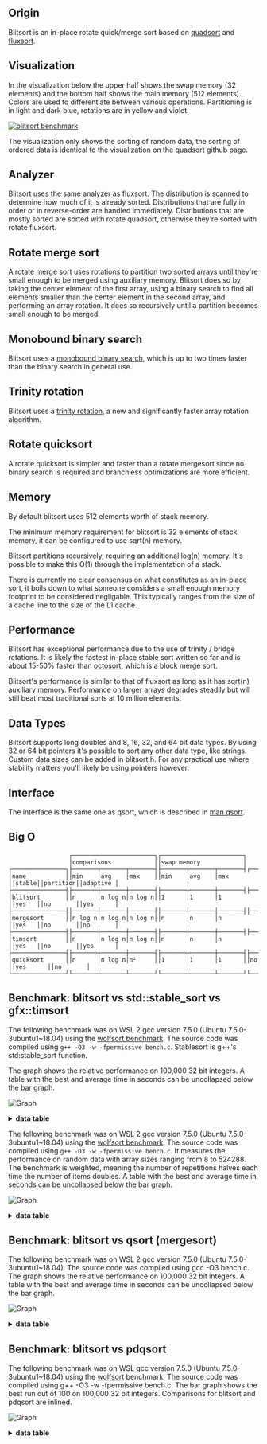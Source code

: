 Origin
------
Blitsort is an in-place rotate quick/merge sort based on [quadsort](https://github.com/scandum/quadsort) and [fluxsort](https://github.com/scandum/fluxsort).

Visualization
-------------
In the visualization below the upper half shows the swap memory (32 elements) and the bottom half shows the main memory (512 elements). Colors are used to differentiate between various operations. Partitioning is in light and dark blue, rotations are in yellow and violet.

[![blitsort benchmark](/images/blitsort.gif)](https://www.youtube.com/watch?v=WaqkBO_nV7k)

The visualization only shows the sorting of random data, the sorting of ordered data is identical to the visualization on the quadsort github page.

Analyzer
--------
Blitsort uses the same analyzer as fluxsort. The distribution is scanned to determine how much of it is already sorted. Distributions that are fully in order or in reverse-order are handled immediately. Distributions that are mostly sorted are sorted with rotate quadsort, otherwise they're sorted with rotate fluxsort.

Rotate merge sort
-----------------
A rotate merge sort uses rotations to partition two sorted arrays until they're small enough to be merged using auxiliary memory. Blitsort does so by taking the center element of the first array, using a binary search to find all elements smaller than the center element in the second array, and performing an array rotation. It does so recursively until a partition becomes small enough to be merged.

Monobound binary search
-----------------------
Blitsort uses a [monobound binary search](https://github.com/scandum/binary_search), which is up to two times faster than the binary search in general use.

Trinity rotation
----------------
Blitsort uses a [trinity rotation](https://github.com/scandum/rotate), a new and significantly faster array rotation algorithm.

Rotate quicksort
----------------
A rotate quicksort is simpler and faster than a rotate mergesort since no binary search is required and branchless optimizations are more efficient.

Memory
------
By default blitsort uses 512 elements worth of stack memory.

The minimum memory requirement for blitsort is 32 elements of stack memory, it can be configured to use sqrt(n) memory.

Blitsort partitions recursively, requiring an additional log(n) memory. It's possible to make this O(1) through the implementation of a stack.

There is currently no clear consensus on what constitutes as an in-place sort, it boils down to what someone considers a small enough memory footprint to be considered negligable. This typically ranges from the size of a cache line to the size of the L1 cache.

Performance
-----------
Blitsort has exceptional performance due to the use of trinity / bridge rotations. It is likely the fastest in-place stable sort written so far and is about 15-50% faster than [octosort](https://github.com/scandum/octosort), which is a block merge sort.

Blitsort's performance is similar to that of fluxsort as long as it has sqrt(n) auxiliary memory. Performance on larger arrays degrades steadily but will still beat most traditional sorts at 10 million elements.

Data Types
----------
Blitsort supports long doubles and 8, 16, 32, and 64 bit data types. By using 32 or 64 bit pointers it's possible to sort any other data type, like strings. Custom data sizes can be added in blitsort.h. For any practical use where stability matters you'll likely be using pointers however.

Interface
---------
The interface is the same one as qsort, which is described in [man qsort](https://man7.org/linux/man-pages/man3/qsort.3p.html).

Big O
-----
```cobol
                 ┌───────────────────────┐┌───────────────────────┐
                 │comparisons            ││swap memory            │
┌───────────────┐├───────┬───────┬───────┤├───────┬───────┬───────┤┌──────┐┌─────────┐┌─────────┐
│name           ││min    │avg    │max    ││min    │avg    │max    ││stable││partition││adaptive │
├───────────────┤├───────┼───────┼───────┤├───────┼───────┼───────┤├──────┤├─────────┤├─────────┤
│blitsort       ││n      │n log n│n log n││1      │1      │1      ││yes   ││no       ││yes      │
├───────────────┤├───────┼───────┼───────┤├───────┼───────┼───────┤├──────┤├─────────┤├─────────┤
│mergesort      ││n log n│n log n│n log n││n      │n      │n      ││yes   ││no       ││no       │
├───────────────┤├───────┼───────┼───────┤├───────┼───────┼───────┤├──────┤├─────────┤├─────────┤
│timsort        ││n      │n log n│n log n││n      │n      │n      ││yes   ││no       ││yes      │
├───────────────┤├───────┼───────┼───────┤├───────┼───────┼───────┤├──────┤├─────────┤├─────────┤
│quicksort      ││n      │n log n│n²     ││1      │1      │1      ││no    ││yes      ││no       │
└───────────────┘└───────┴───────┴───────┘└───────┴───────┴───────┘└──────┘└─────────┘└─────────┘
```

Benchmark: blitsort vs std::stable_sort vs gfx::timsort
-------------------------------------------------------
The following benchmark was on WSL 2 gcc version 7.5.0 (Ubuntu 7.5.0-3ubuntu1~18.04)
using the [wolfsort benchmark](https://github.com/scandum/wolfsort). The source code
was compiled using `g++ -O3 -w -fpermissive bench.c`. Stablesort is g++'s std:stable_sort function.

The graph shows the relative performance on 100,000 32 bit integers. A table with the best and
average time in seconds can be uncollapsed below the bar graph.

![Graph](/images/graph1.png)

<details><summary><b>data table</b></summary>

|      Name |    Items | Type |     Best |  Average |     Loops | Samples |     Distribution |
| --------- | -------- | ---- | -------- | -------- | --------- | ------- | ---------------- |
|stablesort |   100000 |   32 | 0.006146 | 0.006190 |         1 |     100 |     random order |
|  blitsort |   100000 |   32 | 0.002231 | 0.002346 |         1 |     100 |     random order |
|   timsort |   100000 |   32 | 0.007395 | 0.007428 |         1 |     100 |     random order |
|           |          |      |          |          |           |         |                  |
|stablesort |   100000 |   32 | 0.003992 | 0.004017 |         1 |     100 |     random % 100 |
|  blitsort |   100000 |   32 | 0.001045 | 0.001137 |         1 |     100 |     random % 100 |
|   timsort |   100000 |   32 | 0.005343 | 0.005375 |         1 |     100 |     random % 100 |
|           |          |      |          |          |           |         |                  |
|stablesort |   100000 |   32 | 0.000816 | 0.000835 |         1 |     100 |  ascending order |
|  blitsort |   100000 |   32 | 0.000045 | 0.000046 |         1 |     100 |  ascending order |
|   timsort |   100000 |   32 | 0.000044 | 0.000044 |         1 |     100 |  ascending order |
|           |          |      |          |          |           |         |                  |
|stablesort |   100000 |   32 | 0.001512 | 0.001535 |         1 |     100 |    ascending saw |
|  blitsort |   100000 |   32 | 0.000987 | 0.000997 |         1 |     100 |    ascending saw |
|   timsort |   100000 |   32 | 0.000833 | 0.000842 |         1 |     100 |    ascending saw |
|           |          |      |          |          |           |         |                  |
|stablesort |   100000 |   32 | 0.000901 | 0.000925 |         1 |     100 |       pipe organ |
|  blitsort |   100000 |   32 | 0.000480 | 0.000487 |         1 |     100 |       pipe organ |
|   timsort |   100000 |   32 | 0.000175 | 0.000177 |         1 |     100 |       pipe organ |
|           |          |      |          |          |           |         |                  |
|stablesort |   100000 |   32 | 0.000932 | 0.000952 |         1 |     100 | descending order |
|  blitsort |   100000 |   32 | 0.000057 | 0.000057 |         1 |     100 | descending order |
|   timsort |   100000 |   32 | 0.000101 | 0.000102 |         1 |     100 | descending order |
|           |          |      |          |          |           |         |                  |
|stablesort |   100000 |   32 | 0.001512 | 0.001542 |         1 |     100 |   descending saw |
|  blitsort |   100000 |   32 | 0.000996 | 0.001004 |         1 |     100 |   descending saw |
|   timsort |   100000 |   32 | 0.000832 | 0.000843 |         1 |     100 |   descending saw |
|           |          |      |          |          |           |         |                  |
|stablesort |   100000 |   32 | 0.002164 | 0.002193 |         1 |     100 |      random tail |
|  blitsort |   100000 |   32 | 0.001256 | 0.001263 |         1 |     100 |      random tail |
|   timsort |   100000 |   32 | 0.001947 | 0.001966 |         1 |     100 |      random tail |
|           |          |      |          |          |           |         |                  |
|stablesort |   100000 |   32 | 0.003645 | 0.003680 |         1 |     100 |      random half |
|  blitsort |   100000 |   32 | 0.002182 | 0.002199 |         1 |     100 |      random half |
|   timsort |   100000 |   32 | 0.003920 | 0.003937 |         1 |     100 |      random half |
|           |          |      |          |          |           |         |                  |
|stablesort |   100000 |   32 | 0.001128 | 0.001149 |         1 |     100 |  ascending tiles |
|  blitsort |   100000 |   32 | 0.001377 | 0.001388 |         1 |     100 |  ascending tiles |
|   timsort |   100000 |   32 | 0.000900 | 0.000977 |         1 |     100 |  ascending tiles |
|           |          |      |          |          |           |         |                  |
|stablesort |   100000 |   32 | 0.001778 | 0.001943 |         1 |     100 |     bit reversal |
|  blitsort |   100000 |   32 | 0.002019 | 0.002130 |         1 |     100 |     bit reversal |
|   timsort |   100000 |   32 | 0.002264 | 0.002612 |         1 |     100 |     bit reversal |

</details>

The following benchmark was on WSL 2 gcc version 7.5.0 (Ubuntu 7.5.0-3ubuntu1~18.04)
using the [wolfsort benchmark](https://github.com/scandum/wolfsort).
The source code was compiled using `g++ -O3 -w -fpermissive bench.c`. It measures the performance on random data with array sizes
ranging from 8 to 524288. The benchmark is weighted, meaning the number of repetitions
halves each time the number of items doubles. A table with the best and average time in seconds can be uncollapsed below the bar graph.

![Graph](/images/graph2.png)

<details><summary><b>data table</b></summary>

|      Name |    Items | Type |     Best |  Average |     Loops | Samples |     Distribution |
| --------- | -------- | ---- | -------- | -------- | --------- | ------- | ---------------- |
|stablesort |        8 |   32 | 0.006389 | 0.006428 |     65536 |     100 |         random 8 |
|  blitsort |        8 |   32 | 0.001636 | 0.001682 |     65536 |     100 |         random 8 |
|   timsort |        8 |   32 | 0.006283 | 0.006568 |     65536 |     100 |         random 8 |
|           |          |      |          |          |           |         |                  |
|stablesort |       32 |   32 | 0.009746 | 0.009944 |     16384 |     100 |        random 32 |
|  blitsort |       32 |   32 | 0.004181 | 0.004231 |     16384 |     100 |        random 32 |
|   timsort |       32 |   32 | 0.012812 | 0.013001 |     16384 |     100 |        random 32 |
|           |          |      |          |          |           |         |                  |
|stablesort |      128 |   32 | 0.013460 | 0.013539 |      4096 |     100 |       random 128 |
|  blitsort |      128 |   32 | 0.005662 | 0.005752 |      4096 |     100 |       random 128 |
|   timsort |      128 |   32 | 0.019040 | 0.019209 |      4096 |     100 |       random 128 |
|           |          |      |          |          |           |         |                  |
|stablesort |      512 |   32 | 0.017280 | 0.017404 |      1024 |     100 |       random 512 |
|  blitsort |      512 |   32 | 0.006601 | 0.006748 |      1024 |     100 |       random 512 |
|   timsort |      512 |   32 | 0.023626 | 0.023806 |      1024 |     100 |       random 512 |
|           |          |      |          |          |           |         |                  |
|stablesort |     2048 |   32 | 0.021079 | 0.021162 |       256 |     100 |      random 2048 |
|  blitsort |     2048 |   32 | 0.007615 | 0.007732 |       256 |     100 |      random 2048 |
|   timsort |     2048 |   32 | 0.027803 | 0.027929 |       256 |     100 |      random 2048 |
|           |          |      |          |          |           |         |                  |
|stablesort |     8192 |   32 | 0.024940 | 0.025083 |        64 |     100 |      random 8192 |
|  blitsort |     8192 |   32 | 0.008841 | 0.008983 |        64 |     100 |      random 8192 |
|   timsort |     8192 |   32 | 0.031903 | 0.032057 |        64 |     100 |      random 8192 |
|           |          |      |          |          |           |         |                  |
|stablesort |    32768 |   32 | 0.028798 | 0.028934 |        16 |     100 |     random 32768 |
|  blitsort |    32768 |   32 | 0.010548 | 0.010704 |        16 |     100 |     random 32768 |
|   timsort |    32768 |   32 | 0.036249 | 0.036422 |        16 |     100 |     random 32768 |
|           |          |      |          |          |           |         |                  |
|stablesort |   131072 |   32 | 0.032843 | 0.032996 |         4 |     100 |    random 131072 |
|  blitsort |   131072 |   32 | 0.012136 | 0.012574 |         4 |     100 |    random 131072 |
|   timsort |   131072 |   32 | 0.040239 | 0.040390 |         4 |     100 |    random 131072 |
|           |          |      |          |          |           |         |                  |
|stablesort |   524288 |   32 | 0.036935 | 0.037105 |         1 |     100 |    random 524288 |
|  blitsort |   524288 |   32 | 0.014131 | 0.015079 |         1 |     100 |    random 524288 |
|   timsort |   524288 |   32 | 0.044542 | 0.044729 |         1 |     100 |    random 524288 |

</details>

Benchmark: blitsort vs qsort (mergesort)
----------------------------------------
The following benchmark was on WSL 2 gcc version 7.5.0 (Ubuntu 7.5.0-3ubuntu1~18.04).
The source code was compiled using gcc -O3 bench.c. The graph shows the relative performance on
100,000 32 bit integers. A table with the best and average time in seconds can be uncollapsed
below the bar graph.

![Graph](/images/graph4.png)

<details><summary><b>data table</b></summary>

|      Name |    Items | Type |     Best |  Average |  Compares | Samples |     Distribution |
| --------- | -------- | ---- | -------- | -------- | --------- | ------- | ---------------- |
|     qsort |   100000 |   64 | 0.016954 | 0.017241 |   1536381 |     100 |    random string |
|  blitsort |   100000 |   64 | 0.010905 | 0.011249 |   1884961 |     100 |    random string |

|      Name |    Items | Type |     Best |  Average |  Compares | Samples |     Distribution |
| --------- | -------- | ---- | -------- | -------- | --------- | ------- | ---------------- |
|     qsort |   100000 |  128 | 0.018763 | 0.019204 |   1536491 |     100 |     random order |
|  blitsort |   100000 |  128 | 0.014102 | 0.014578 |   1884486 |     100 |     random order |

|      Name |    Items | Type |     Best |  Average |  Compares | Samples |     Distribution |
| --------- | -------- | ---- | -------- | -------- | --------- | ------- | ---------------- |
|     qsort |   100000 |   64 | 0.009507 | 0.009745 |   1536491 |     100 |     random order |
|  blitsort |   100000 |   64 | 0.004829 | 0.004964 |   1884486 |     100 |     random order |

|      Name |    Items | Type |     Best |  Average |  Compares | Samples |     Distribution |
| --------- | -------- | ---- | -------- | -------- | --------- | ------- | ---------------- |
|     qsort |   100000 |   32 | 0.008850 | 0.009087 |   1536634 |     100 |     random order |
|  blitsort |   100000 |   32 | 0.004073 | 0.004232 |   1892719 |     100 |     random order |
|           |          |      |          |          |           |         |                  |
|     qsort |   100000 |   32 | 0.006838 | 0.007074 |   1532465 |     100 |     random % 100 |
|  blitsort |   100000 |   32 | 0.001866 | 0.001955 |    972114 |     100 |     random % 100 |
|           |          |      |          |          |           |         |                  |
|     qsort |   100000 |   32 | 0.002617 | 0.002843 |    815024 |     100 |  ascending order |
|  blitsort |   100000 |   32 | 0.000157 | 0.000163 |     99999 |     100 |  ascending order |
|           |          |      |          |          |           |         |                  |
|     qsort |   100000 |   32 | 0.003386 | 0.003545 |    915020 |     100 |    ascending saw |
|  blitsort |   100000 |   32 | 0.001429 | 0.001450 |    460578 |     100 |    ascending saw |
|           |          |      |          |          |           |         |                  |
|     qsort |   100000 |   32 | 0.002680 | 0.002885 |    884462 |     100 |       pipe organ |
|  blitsort |   100000 |   32 | 0.000798 | 0.000814 |    358810 |     100 |       pipe organ |
|           |          |      |          |          |           |         |                  |
|     qsort |   100000 |   32 | 0.002483 | 0.002640 |    853904 |     100 | descending order |
|  blitsort |   100000 |   32 | 0.000184 | 0.000185 |     99999 |     100 | descending order |
|           |          |      |          |          |           |         |                  |
|     qsort |   100000 |   32 | 0.003309 | 0.003457 |    953892 |     100 |   descending saw |
|  blitsort |   100000 |   32 | 0.001417 | 0.001441 |    472712 |     100 |   descending saw |
|           |          |      |          |          |           |         |                  |
|     qsort |   100000 |   32 | 0.004216 | 0.004406 |   1012073 |     100 |      random tail |
|  blitsort |   100000 |   32 | 0.001811 | 0.001844 |    657831 |     100 |      random tail |
|           |          |      |          |          |           |         |                  |
|     qsort |   100000 |   32 | 0.005940 | 0.006148 |   1200713 |     100 |      random half |
|  blitsort |   100000 |   32 | 0.002999 | 0.003049 |   1074820 |     100 |      random half |
|           |          |      |          |          |           |         |                  |
|     qsort |   100000 |   32 | 0.003912 | 0.004184 |   1209200 |     100 |  ascending tiles |
|  blitsort |   100000 |   32 | 0.001386 | 0.001444 |    446579 |     100 |  ascending tiles |
|           |          |      |          |          |           |         |                  |
|     qsort |   100000 |   32 | 0.005230 | 0.006049 |   1553378 |     100 |     bit reversal |
|  blitsort |   100000 |   32 | 0.003875 | 0.004115 |   1895179 |     100 |     bit reversal |

</details>

Benchmark: blitsort vs pdqsort
------------------------------
The following benchmark was on WSL gcc version 7.5.0 (Ubuntu 7.5.0-3ubuntu1~18.04) using the [wolfsort](https://github.com/scandum/wolfsort) benchmark.
The source code was compiled using g++ -O3 -w -fpermissive bench.c. The bar graph shows the best run out of 100 on 100,000 32 bit integers. Comparisons for blitsort and pdqsort are inlined.

![Graph](/images/graph5.png)

<details><summary><b>data table</b></summary>

|      Name |    Items | Type |     Best |  Average |  Compares | Samples |     Distribution |
| --------- | -------- | ---- | -------- | -------- | --------- | ------- | ---------------- |
|   pdqsort |   100000 |   64 | 0.002658 | 0.002692 |         1 |     100 |     random order |
|  blitsort |   100000 |   64 | 0.002415 | 0.002508 |         1 |     100 |     random order |

|      Name |    Items | Type |     Best |  Average |     Loops | Samples |     Distribution |
| --------- | -------- | ---- | -------- | -------- | --------- | ------- | ---------------- |
|   pdqsort |   100000 |   32 | 0.002683 | 0.002708 |         1 |     100 |     random order |
|  blitsort |   100000 |   32 | 0.002239 | 0.002334 |         1 |     100 |     random order |
|           |          |      |          |          |           |         |                  |
|   pdqsort |   100000 |   32 | 0.000786 | 0.000793 |         1 |     100 |     random % 100 |
|  blitsort |   100000 |   32 | 0.001041 | 0.001105 |         1 |     100 |     random % 100 |
|           |          |      |          |          |           |         |                  |
|   pdqsort |   100000 |   32 | 0.000091 | 0.000092 |         1 |     100 |  ascending order |
|  blitsort |   100000 |   32 | 0.000043 | 0.000044 |         1 |     100 |  ascending order |
|           |          |      |          |          |           |         |                  |
|   pdqsort |   100000 |   32 | 0.003460 | 0.003483 |         1 |     100 |    ascending saw |
|  blitsort |   100000 |   32 | 0.000749 | 0.000757 |         1 |     100 |    ascending saw |
|           |          |      |          |          |           |         |                  |
|   pdqsort |   100000 |   32 | 0.002834 | 0.002862 |         1 |     100 |       pipe organ |
|  blitsort |   100000 |   32 | 0.000387 | 0.000390 |         1 |     100 |       pipe organ |
|           |          |      |          |          |           |         |                  |
|   pdqsort |   100000 |   32 | 0.000194 | 0.000197 |         1 |     100 | descending order |
|  blitsort |   100000 |   32 | 0.000055 | 0.000057 |         1 |     100 | descending order |
|           |          |      |          |          |           |         |                  |
|   pdqsort |   100000 |   32 | 0.003233 | 0.003253 |         1 |     100 |   descending saw |
|  blitsort |   100000 |   32 | 0.000756 | 0.000768 |         1 |     100 |   descending saw |
|           |          |      |          |          |           |         |                  |
|   pdqsort |   100000 |   32 | 0.002239 | 0.002255 |         1 |     100 |      random tail |
|  blitsort |   100000 |   32 | 0.000409 | 0.000415 |         1 |     100 |      random tail |
|           |          |      |          |          |           |         |                  |
|   pdqsort |   100000 |   32 | 0.002665 | 0.002685 |         1 |     100 |      random half |
|  blitsort |   100000 |   32 | 0.001369 | 0.001376 |         1 |     100 |      random half |
|           |          |      |          |          |           |         |                  |
|   pdqsort |   100000 |   32 | 0.002308 | 0.002331 |         1 |     100 |  ascending tiles |
|  blitsort |   100000 |   32 | 0.001374 | 0.001389 |         1 |     100 |  ascending tiles |
|           |          |      |          |          |           |         |                  |
|   pdqsort |   100000 |   32 | 0.002664 | 0.002685 |         1 |     100 |     bit reversal |
|  blitsort |   100000 |   32 | 0.002015 | 0.002120 |         1 |     100 |     bit reversal |

</details>
